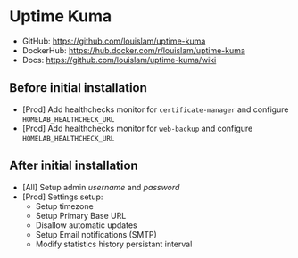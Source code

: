 # Uptime Kuma

- GitHub: <https://github.com/louislam/uptime-kuma>
- DockerHub: <https://hub.docker.com/r/louislam/uptime-kuma>
- Docs: <https://github.com/louislam/uptime-kuma/wiki>

## Before initial installation

- \[Prod\] Add healthchecks monitor for `certificate-manager` and configure `HOMELAB_HEALTHCHECK_URL`
- \[Prod\] Add healthchecks monitor for `web-backup` and configure `HOMELAB_HEALTHCHECK_URL`

## After initial installation

- \[All\] Setup admin _username_ and _password_
- \[Prod\] Settings setup:
    - Setup timezone
    - Setup Primary Base URL
    - Disallow automatic updates
    - Setup Email notifications (SMTP)
    - Modify statistics history persistant interval

